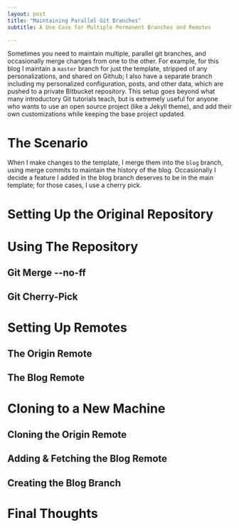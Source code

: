 ```yaml
---
layout: post
title: "Maintaining Parallel Git Branches"
subtitle: A Use Case for Multiple Permanent Branches and Remotes

---
```


Sometimes you need to maintain multiple, parallel git branches, and occasionally
merge changes from one to the other. For example, for this blog I maintain a
`master` branch for just the template, stripped of any personalizations, and
shared on Github; I also have a separate branch including my personalized
configuration, posts, and other data, which are pushed to a private Bitbucket
repository. This setup goes beyond what many introductory Git tutorials teach,
but is extremely useful for anyone who wants to use an open source project (like
a Jekyll theme), and add their own customizations while keeping the base project
updated.

# The Scenario

When I make changes to the template, I
merge them into the `blog` branch, using merge commits to maintain the history
of the blog. Occasionally I decide a feature I added in the blog branch deserves
to be in the main template; for those cases, I use a cherry pick.

# Setting Up the Original Repository

# Using The Repository

## Git Merge --no-ff

## Git Cherry-Pick

# Setting Up Remotes

## The Origin Remote

## The Blog Remote

# Cloning to a New Machine

## Cloning the Origin Remote

## Adding & Fetching the Blog Remote

## Creating the Blog Branch

# Final Thoughts

